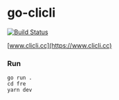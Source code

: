 # go-clicli

[![Build Status](https://img.shields.io/github/actions/workflow/status/cliclitv/go-clicli/main.yml?style=for-the-badge)](https://github.com/cliclitv/go-clicli/actions)

[www.clicli.cc](https://www.clicli.cc)

### Run
```shell
go run .
cd fre
yarn dev
```
